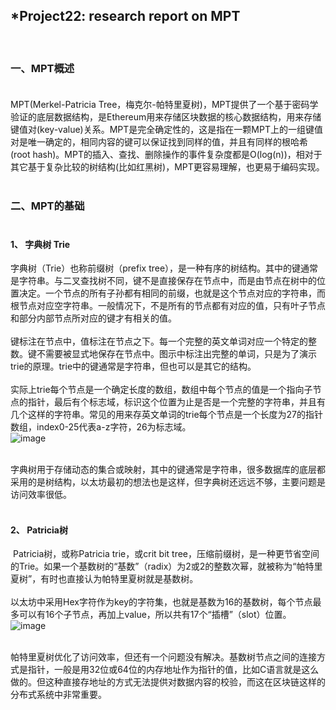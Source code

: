## *Project22: research report on MPT<br>
<br>

### 一、MPT概述<br><br>
MPT(Merkel-Patricia Tree，梅克尔-帕特里夏树)，MPT提供了一个基于密码学验证的底层数据结构，是Ethereum用来存储区块数据的核心数据结构，用来存储键值对(key-value)关系。MPT是完全确定性的，这是指在一颗MPT上的一组键值对是唯一确定的，相同内容的键可以保证找到同样的值，并且有同样的根哈希(root hash)。MPT的插入、查找、删除操作的事件复杂度都是O(log(n))，相对于其它基于复杂比较的树结构(比如红黑树)，MPT更容易理解，也更易于编码实现。<br><br>


### 二、MPT的基础<br><br>
#### 1、 字典树 Trie<br>
字典树（Trie）也称前缀树（prefix tree），是一种有序的树结构。其中的键通常是字符串。与二叉查找树不同，键不是直接保存在节点中，而是由节点在树中的位置决定。一个节点的所有子孙都有相同的前缀，也就是这个节点对应的字符串，而根节点对应空字符串。一般情况下，不是所有的节点都有对应的值，只有叶子节点和部分内部节点所对应的键才有相关的值。<br>
<br>
键标注在节点中，值标注在节点之下。每一个完整的英文单词对应一个特定的整数。键不需要被显式地保存在节点中。图示中标注出完整的单词，只是为了演示trie的原理。trie中的键通常是字符串，但也可以是其它的结构。<br>
<br>
实际上trie每个节点是一个确定长度的数组，数组中每个节点的值是一个指向子节点的指针，最后有个标志域，标识这个位置为止是否是一个完整的字符串，并且有几个这样的字符串。常见的用来存英文单词的trie每个节点是一个长度为27的指针数组，index0-25代表a-z字符，26为标志域。<br>
![image](https://github.com/lemonade310/homework-group25/assets/139195261/3ae65e70-2bf1-46b0-bd57-a29b5a81628d)

<br>
字典树用于存储动态的集合或映射，其中的键通常是字符串，很多数据库的底层都采用的是树结构，以太坊最初的想法也是这样，但字典树还远远不够，主要问题是访问效率很低。<br>
<br>

#### 2、 Patricia树<br>
 Patricia树，或称Patricia trie，或crit bit tree，压缩前缀树，是一种更节省空间的Trie。如果一个基数树的“基数”（radix）为2或2的整数次幂，就被称为“帕特里夏树”，有时也直接认为帕特里夏树就是基数树。<br>
<br>
以太坊中采用Hex字符作为key的字符集，也就是基数为16的基数树，每个节点最多可以有16个子节点，再加上value，所以共有17个“插槽”（slot）位置。<br>
![image](https://github.com/lemonade310/homework-group25/assets/139195261/26c16307-b172-4658-8c30-bdeedef489ac)

<br>
帕特里夏树优化了访问效率，但还有一个问题没有解决。基数树节点之间的连接方式是指针，一般是用32位或64位的内存地址作为指针的值，比如C语言就是这么做的。但这种直接存地址的方式无法提供对数据内容的校验，而这在区块链这样的分布式系统中非常重要。<br>
<br>
